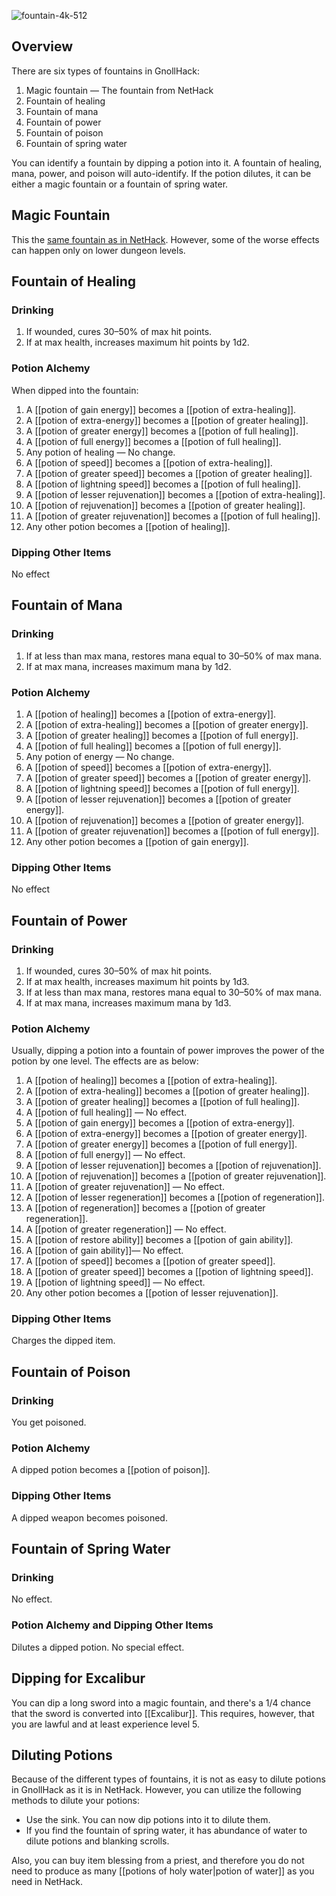 ![fountain-4k-512](https://github.com/hyvanmielenpelit/GnollHack/assets/16661034/ca2e6033-2431-4387-94ab-2b25b3693163)

## Overview

There are six types of fountains in GnollHack:
1. Magic fountain — The fountain from NetHack
2. Fountain of healing
3. Fountain of mana
4. Fountain of power
5. Fountain of poison
6. Fountain of spring water

You can identify a fountain by dipping a potion into it. A fountain of healing, mana, power, and poison will auto-identify. If the potion dilutes, it can be either a magic fountain or a fountain of spring water.

## Magic Fountain

This the [same fountain as in NetHack](https://nethackwiki.com/wiki/Fountain). However, some of the worse effects can happen only on lower dungeon levels.

## Fountain of Healing

### Drinking

1. If wounded, cures 30–50% of max hit points.
2. If at max health, increases maximum hit points by 1d2.

### Potion Alchemy

When dipped into the fountain:
1. A [[potion of gain energy]] becomes a [[potion of extra-healing]].
2. A [[potion of extra-energy]] becomes a [[potion of greater healing]].
3. A [[potion of greater energy]] becomes a [[potion of full healing]].
4. A [[potion of full energy]] becomes a [[potion of full healing]].
5. Any potion of healing — No change.
6. A [[potion of speed]] becomes a [[potion of extra-healing]].
7. A [[potion of greater speed]] becomes a [[potion of greater healing]].
8. A [[potion of lightning speed]] becomes a [[potion of full healing]].
9. A [[potion of lesser rejuvenation]] becomes a [[potion of extra-healing]].
10. A [[potion of rejuvenation]] becomes a [[potion of greater healing]].
11. A [[potion of greater rejuvenation]] becomes a [[potion of full healing]].
12. Any other potion becomes a [[potion of healing]].

### Dipping Other Items

No effect

## Fountain of Mana

### Drinking

1. If at less than max mana, restores mana equal to 30–50% of max mana.
2. If at max mana, increases maximum mana by 1d2.

### Potion Alchemy

1. A [[potion of healing]] becomes a [[potion of extra-energy]].
2. A [[potion of extra-healing]] becomes a [[potion of greater energy]].
3. A [[potion of greater healing]] becomes a [[potion of full energy]].
4. A [[potion of full healing]] becomes a [[potion of full energy]].
5. Any potion of energy — No change.
6. A [[potion of speed]] becomes a [[potion of extra-energy]].
7. A [[potion of greater speed]] becomes a [[potion of greater energy]].
8. A [[potion of lightning speed]] becomes a [[potion of full energy]].
9. A [[potion of lesser rejuvenation]] becomes a [[potion of greater energy]].
10. A [[potion of rejuvenation]] becomes a [[potion of greater energy]].
11. A [[potion of greater rejuvenation]] becomes a [[potion of full energy]].
12. Any other potion becomes a [[potion of gain energy]].

### Dipping Other Items

No effect

## Fountain of Power

### Drinking

1. If wounded, cures 30–50% of max hit points.
2. If at max health, increases maximum hit points by 1d3.
3. If at less than max mana, restores mana equal to 30–50% of max mana.
4. If at max mana, increases maximum mana by 1d3.

### Potion Alchemy

Usually, dipping a potion into a fountain of power improves the power of the potion by one level. The effects are as below:
1. A [[potion of healing]] becomes a [[potion of extra-healing]].
2. A [[potion of extra-healing]] becomes a [[potion of greater healing]].
3. A [[potion of greater healing]] becomes a [[potion of full healing]].
4. A [[potion of full healing]] — No effect.
5. A [[potion of gain energy]] becomes a [[potion of extra-energy]].
6. A [[potion of extra-energy]] becomes a [[potion of greater energy]].
7. A [[potion of greater energy]] becomes a [[potion of full energy]].
8. A [[potion of full energy]] — No effect.
9. A [[potion of lesser rejuvenation]] becomes a [[potion of rejuvenation]].
10. A [[potion of rejuvenation]] becomes a [[potion of greater rejuvenation]].
11. A [[potion of greater rejuvenation]] — No effect.
12. A [[potion of lesser regeneration]] becomes a [[potion of regeneration]].
13. A [[potion of regeneration]] becomes a [[potion of greater regeneration]].
14. A [[potion of greater regeneration]] — No effect.
15. A [[potion of restore ability]] becomes a [[potion of gain ability]].
16. A [[potion of gain ability]]— No effect.
17. A [[potion of speed]] becomes a [[potion of greater speed]].
18. A [[potion of greater speed]] becomes a [[potion of lightning speed]].
19. A [[potion of lightning speed]] — No effect.
20. Any other potion becomes a [[potion of lesser rejuvenation]].

### Dipping Other Items

Charges the dipped item.

## Fountain of Poison

### Drinking

You get poisoned.

### Potion Alchemy

A dipped potion becomes a [[potion of poison]].

### Dipping Other Items

A dipped weapon becomes poisoned.

## Fountain of Spring Water

### Drinking

No effect.

### Potion Alchemy and Dipping Other Items

Dilutes a dipped potion. No special effect.

## Dipping for Excalibur

You can dip a long sword into a magic fountain, and there's a 1/4 chance that the sword is converted into [[Excalibur]]. This requires, however, that you are lawful and at least experience level 5.

## Diluting Potions

Because of the different types of fountains, it is not as easy to dilute potions in GnollHack as it is in NetHack. However, you can utilize the following methods to dilute your potions:
- Use the sink. You can now dip potions into it to dilute them.
- If you find the fountain of spring water, it has abundance of water to dilute potions and blanking scrolls.

Also, you can buy item blessing from a priest, and therefore you do not need to produce as many [[potions of holy water|potion of water]] as you need in NetHack.